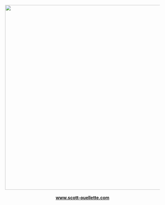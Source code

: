 
<p align="center">
<img src="https://raw.githubusercontent.com/scottx611x/Website/master/assets/img/Site.gif" width="600px" />
<br><br>
<strong><a href="https://www.scott-ouellette.com" style="size: 100px">www.scott-ouellette.com</a></strong>
</p>


